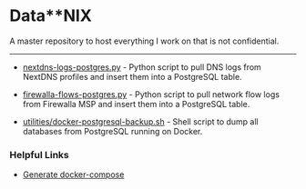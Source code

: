 # Data**NIX

A master repository to host everything I work on that is not confidential.

***

- [nextdns-logs-postgres.py](./nextdns-logs-postgres.py) - Python script to pull DNS logs from NextDNS profiles and insert them into a PostgreSQL table.

- [firewalla-flows-postgres.py](./firewalla-flows-postgres.py) - Python script to pull network flow logs from Firewalla MSP and insert them into a PostgreSQL table.

- [utilities/docker-postgresql-backup.sh](./utilities/docker-postgresql-backup.sh) - Shell script to dump all databases from PostgreSQL running on Docker.

### Helpful Links
- [Generate docker-compose](https://github.com/Red5d/docker-autocompose)
